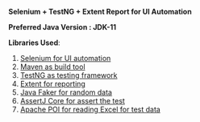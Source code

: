 **Selenium + TestNG + Extent Report for UI Automation**

**Preferred Java Version : JDK-11**

**Libraries Used**:

1. [Selenium for UI automation](https://github.com/SeleniumHQ/selenium.git)
2. [Maven as build tool](https://maven.apache.org/guides/)
3. [TestNG as testing framework](https://testng.org/doc/)
4. [Extent for reporting](https://www.extentreports.com/docs/versions/4/java/index.html)
5. [Java Faker for random data](https://github.com/DiUS/java-faker)
6. [AssertJ Core for assert the test](https://assertj.github.io/doc/#assertj-core)
7. [Apache POI for reading Excel for test data](https://poi.apache.org/)

